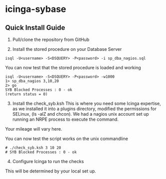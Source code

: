 # icinga-sybase

## Quick Install Guide

1. Pull/clone the repository from GitHub

2. Install the stored procedure on your Database Server

```
isql -U<username> -S<DSQUERY> -P<password> -i sp_dba_nagios.sql
```

You can now test that the stored procedure is loaded and working

```
isql -U<username> -S<DSQUERY> -P<password> -w1000
1> sp_dba_nagios 3,10,20
2> go
SYB Blocked Processes : 0 - ok
(return status = 0)
```

3. Install the check_syb.ksh
This is where you need some Icinga expertise, as we installed it into a plugins directory, modified the permissions for SELinux, (ls -alZ and chcon). We had a nagios unix account set up running an NRPE process to execute the command.

Your mileage will vary here.

You can now test the script works on the unix commandline

```
# ./check_syb.ksh 3 10 20
# SYB Blocked Processes : 0 - ok
```

4. Configure Icinga to run the checks

This will be determined by your local set up.

